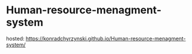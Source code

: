 # Human-resource-menagment-system

hosted: https://konradchyrzynski.github.io/Human-resource-menagment-system/
